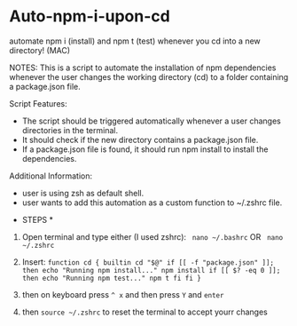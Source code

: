 # Auto-npm-i-upon-cd
automate npm i (install) and npm t (test) whenever you cd into a new directory! (MAC)

NOTES: 
This is a script to automate the installation of npm dependencies whenever the user changes the working directory (cd) to a folder containing a package.json file.

Script Features:
- The script should be triggered automatically whenever a user changes directories in the terminal.
- It should check if the new directory contains a package.json file.
- If a package.json file is found, it should run npm install to install the dependencies.

Additional Information:
-  user is using zsh as default shell.
-  user wants to add this automation as a custom function to ~/.zshrc file.


*  STEPS  *

1. Open terminal and type either (I used zshrc):
` nano ~/.bashrc`
OR
` nano ~/.zshrc`

2. Insert:
`function cd {
    builtin cd "$@"
    if [[ -f "package.json" ]]; then
        echo "Running npm install..."
        npm install
        if [[ $? -eq 0 ]]; then
            echo "Running npm test..."
            npm t
        fi
    fi
}`

3. then on keyboard press ` ^ x ` and then press `Y` and  `enter`

4. then `source ~/.zshrc` to reset the terminal to accept yourr changes
